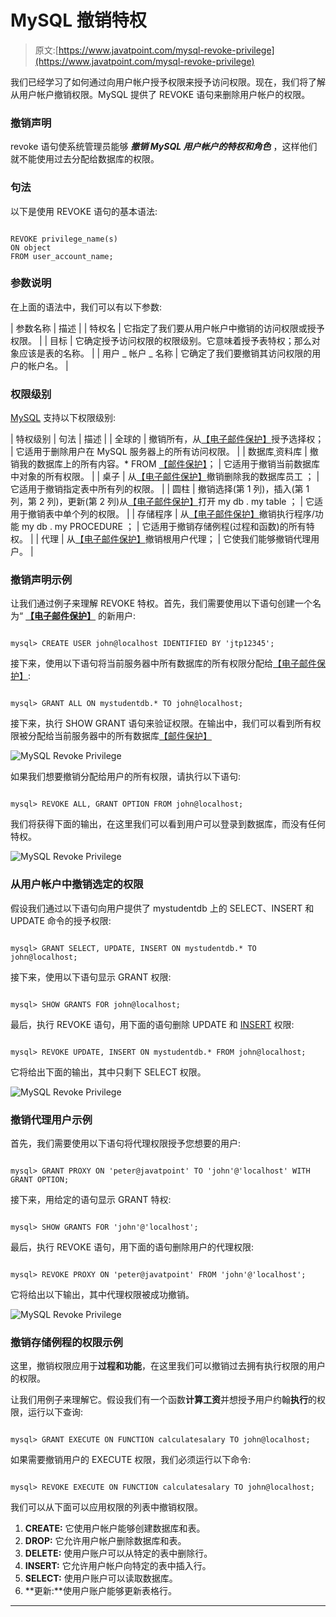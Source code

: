 # MySQL 撤销特权

> 原文:[https://www.javatpoint.com/mysql-revoke-privilege](https://www.javatpoint.com/mysql-revoke-privilege)

我们已经学习了如何通过向用户帐户授予权限来授予访问权限。现在，我们将了解从用户帐户撤销权限。MySQL 提供了 REVOKE 语句来删除用户帐户的权限。

### 撤销声明

revoke 语句使系统管理员能够 ***撤销 MySQL 用户帐户的特权和角色*** ，这样他们就不能使用过去分配给数据库的权限。

### 句法

以下是使用 REVOKE 语句的基本语法:

```

REVOKE privilege_name(s) 
ON object 
FROM user_account_name;

```

### 参数说明

在上面的语法中，我们可以有以下参数:

| 参数名称 | 描述 |
| 特权名 | 它指定了我们要从用户帐户中撤销的访问权限或授予权限。 |
| 目标 | 它确定授予访问权限的权限级别。它意味着授予表特权；那么对象应该是表的名称。 |
| 用户 _ 帐户 _ 名称 | 它确定了我们要撤销其访问权限的用户的帐户名。 |

### 权限级别

[MySQL](https://www.javatpoint.com/mysql-tutorial) 支持以下权限级别:

| 特权级别 | 句法 | 描述 |
| 全球的 | 撤销所有，从[【电子邮件保护】](/cdn-cgi/l/email-protection)授予选择权； | 它适用于删除用户在 MySQL 服务器上的所有访问权限。 |
| 数据库ˌ资料库 | 撤销我的数据库上的所有内容。*
FROM [【邮件保护】](/cdn-cgi/l/email-protection)； | 它适用于撤销当前数据库中对象的所有权限。 |
| 桌子 | 从[【电子邮件保护】](/cdn-cgi/l/email-protection)撤销删除我的数据库员工
； | 它适用于撤销指定表中所有列的权限。 |
| 圆柱 | 撤销选择(第 1 列)，插入(第 1 列，第 2 列)，更新(第 2 列)从[【电子邮件保护】](/cdn-cgi/l/email-protection)打开 my db . my table
； | 它适用于撤销表中单个列的权限。 |
| 存储程序 | 从[【电子邮件保护】](/cdn-cgi/l/email-protection)撤销执行程序/功能 my db . my PROCEDURE
； | 它适用于撤销存储例程(过程和函数)的所有特权。 |
| 代理 | 从[【电子邮件保护】](/cdn-cgi/l/email-protection)撤销根用户代理； | 它使我们能够撤销代理用户。 |

### 撤销声明示例

让我们通过例子来理解 REVOKE 特权。首先，我们需要使用以下语句创建一个名为“ **[【电子邮件保护】](/cdn-cgi/l/email-protection)** 的新用户:

```

mysql> CREATE USER john@localhost IDENTIFIED BY 'jtp12345';  

```

接下来，使用以下语句将当前服务器中所有数据库的所有权限分配给[【电子邮件保护】](/cdn-cgi/l/email-protection):

```

mysql> GRANT ALL ON mystudentdb.* TO john@localhost;

```

接下来，执行 SHOW GRANT 语句来验证权限。在输出中，我们可以看到所有权限被分配给当前服务器中的所有数据库[【邮件保护】](/cdn-cgi/l/email-protection)

![MySQL Revoke Privilege](../Images/4f6d629d8a88bb505192b8811e5b0cc0.png)

如果我们想要撤销分配给用户的所有权限，请执行以下语句:

```

mysql> REVOKE ALL, GRANT OPTION FROM john@localhost;

```

我们将获得下面的输出，在这里我们可以看到用户可以登录到数据库，而没有任何特权。

![MySQL Revoke Privilege](../Images/a175529c913534ee0ba155632f65be98.png)

### 从用户帐户中撤销选定的权限

假设我们通过以下语句向用户提供了 mystudentdb 上的 SELECT、INSERT 和 UPDATE 命令的授予权限:

```

mysql> GRANT SELECT, UPDATE, INSERT ON mystudentdb.* TO john@localhost;

```

接下来，使用以下语句显示 GRANT 权限:

```

mysql> SHOW GRANTS FOR john@localhost;

```

最后，执行 REVOKE 语句，用下面的语句删除 UPDATE 和 [INSERT](https://www.javatpoint.com/mysql-insert) 权限:

```

mysql> REVOKE UPDATE, INSERT ON mystudentdb.* FROM john@localhost;

```

它将给出下面的输出，其中只剩下 SELECT 权限。

![MySQL Revoke Privilege](../Images/4c9af927a33353d84065fc3ccd31b2cb.png)

### 撤销代理用户示例

首先，我们需要使用以下语句将代理权限授予您想要的用户:

```

mysql> GRANT PROXY ON 'peter@javatpoint' TO 'john'@'localhost' WITH GRANT OPTION;

```

接下来，用给定的语句显示 GRANT 特权:

```

mysql> SHOW GRANTS FOR 'john'@'localhost';

```

最后，执行 REVOKE 语句，用下面的语句删除用户的代理权限:

```

mysql> REVOKE PROXY ON 'peter@javatpoint' FROM 'john'@'localhost';

```

它将给出以下输出，其中代理权限被成功撤销。

![MySQL Revoke Privilege](../Images/77afada85c0bb9aae9b034a7e8671824.png)

### 撤销存储例程的权限示例

这里，撤销权限应用于**过程和功能**，在这里我们可以撤销过去拥有执行权限的用户的权限。

让我们用例子来理解它。假设我们有一个函数**计算工资**并想授予用户约翰**执行**的权限，运行以下查询:

```

mysql> GRANT EXECUTE ON FUNCTION calculatesalary TO john@localhost;

```

如果需要撤销用户的 EXECUTE 权限，我们必须运行以下命令:

```

mysql> REVOKE EXECUTE ON FUNCTION calculatesalary TO john@localhost;

```

我们可以从下面可以应用权限的列表中撤销权限。

1.  **CREATE:** 它使用户帐户能够创建数据库和表。
2.  **DROP:** 它允许用户帐户删除数据库和表。
3.  **DELETE:** 使用户账户可以从特定的表中删除行。
4.  **INSERT:** 它允许用户帐户向特定的表中插入行。
5.  **SELECT:** 使用户账户可以读取数据库。
6.  **更新:**使用户账户能够更新表格行。

* * *